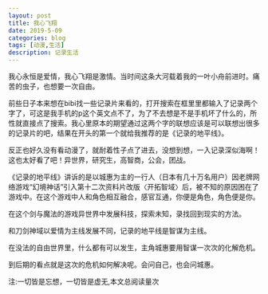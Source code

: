 ```yaml
---
layout: post
title: 我心飞翔
date: 2019-5-09
categories: blog
tags: [动漫,生活]
description: 记录生活
---
```



我心永恒是爱情，我心飞翔是激情。当时间这条大河载着我的一叶小舟前进时。痛苦的虫子，也想要一次自由。

前些日子本来想在bibi找一些记录片来看的，打开搜索在框里里都输入了记录两个字了，可这是我手机的p这个英文点不了，为了不去想是不是手机坏了什么的，所性就直接点了搜索。我心里原本的期望通过这两个字的联想应该是可以联想出很多的记录片的吧，结果在开头的第一个就给我推荐的是《记录的地平线》。

反正也好久没有看动漫了，就耐着性子点了进去，没想到想，一入记录深似海啊！这也太好看了吧！异世界，研究生，高智商，公会，团战。

《记录的地平线》讲诉的是以城惠为主的一行人（日本有几十万名用户）因老牌网络游戏“幻境神话”引入第十二次资料片改版〈开拓智域〉后，被不知的原因困在了游戏中。在这个游戏中人和角色相互融合，感官互通，你便是角色，角色便是你。

在这个剑与魔法的游戏异世界中发展科技，探索未知，录找回到现实的方法。

和刀剑神域以爱情为主线发展不同，记录的地平线是智谋为主线。

在没法的自由世界里，什么都有可以发生，主角城惠要用智谋一次次的化解危机。

到后期的看点就是这次的危机如何解决呢。会问自己，也会问城惠。

<span id="busuanzi_container_page_pv">
  注:一切皆是忘想，一切皆是虚无,本文总阅读量<span id="busuanzi_value_page_pv"></span>次
</span>











